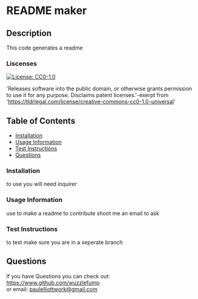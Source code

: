 # README maker

## Description
This code generates a readme


### Liscenses
[![License: CC0-1.0](https://licensebuttons.net/l/zero/1.0/80x15.png)](http://creativecommons.org/publicdomain/zero/1.0/)

'Releases software into the public domain, or otherwise grants permission to use it for any purpose. Disclaims patent licenses.'-exerpt from 'https://tldrlegal.com/license/creative-commons-cc0-1.0-universal' 

## Table of Contents
* <a href="#install">Installation</a>
* <a href ="#use">Usage Information</a>
* <a href="#test">Test Instructions</a>
* <a href="#q">Questions</a>

<h3 id= "install" > Installation</h3>
to use you will need inquirer


<h3 id = "use"> Usage Information</h3>
use to make a readme
to contribute shoot me an email to ask

<h3 id="test"> Test Instructions</h3>
to test make sure you are in a seperate branch


<h2 id = "q"> Questions</h2>

If you have Questions you can check out:
<a href="https://www.github.com/wuzzlefump">https://www.github.com/wuzzlefump</a><br>
or email:
paulelliottwork@gmail.com